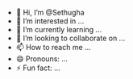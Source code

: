 - 👋 Hi, I’m @Sethugha
- 👀 I’m interested in ...
- 🌱 I’m currently learning ...
- 💞️ I’m looking to collaborate on ...
- 📫 How to reach me ...
- 😄 Pronouns: ...
- ⚡ Fun fact: ...

<!---
Sethugha/Sethugha is a ✨ special ✨ repository because its `README.md` (this file) appears on your GitHub profile.
You can click the Preview link to take a look at your changes.
--->
